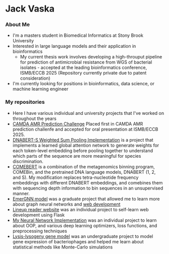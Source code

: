 # Jack Vaska
### About Me
- I'm a masters student in Biomedical Informatics at Stony Brook University
- Interested in large language models and their application in bioinformatics
  - My current thesis work involves developing a high-throuput pipeline for prediction of antimicrobial resistance from WGS of bacterial isolates - accepted at the leading bioinformatics conference, ISMB/ECCB 2025 (Repository currently private due to patent consideration)
- I'm currently looking for positions in bioinformatics, data science, or machine learning engineer

### My repositories
- Here I have various individual and university projects that I've worked on throughout the years
- [CAMDA AMR Prediction Challenge](https://github.com/jaaxk/AMR_v2) Placed first in CAMDA AMR prediction challenfe and accepted for oral presentation at ISMB/ECCB 2025.
- [DNABERT-S Weighted Sum Pooling Implementation](https://github.com/jaaxk/DNABERT_SM) is a project that implements a learned global attention network to generate weights for each token-level embedding before pooling together to understand which parts of the sequence are more meaningful for species discrimination.
- [COMEBERT](https://github.com/jaaxk/COMEBin-DNABERT2) is a combination of the metagenomics binning program, COMEBin, and the pretrained DNA language models, DNABERT (1, 2, and S). My modification replaces tetra-nucleotide frequency embeddings with different DNABERT embeddings, and comebines them with sequencing depth information to bin sequences in an unsupervised manner.
- [EmerGNN model](https://github.com/jaaxk/EmerGNN-model) was a graduate project that allowed me to learn more about graph neural networks and [web development](https://github.com/Orbin-Ahmed/EmergnnWebUI)
- [Lineup reader website](https://github.com/jaaxk/Lineup-Reader-Website) was an individual project to self-learn web development using Flask
- [My Neural Network Implementation](https://github.com/jaaxk/My-Neural-Network-Implementation) was an individual project to learn about OOP, and various deep learning optimizers, loss functions, and preprocessing techniques
- [Lysis-lysogeny gene model](https://github.com/jaaxk/Lysis-Lysogeny-Stochastic-Model) was an undergraduate project to model gene expression of bacteriophages and helped me learn about statistical methods like Monte-Carlo simulations

